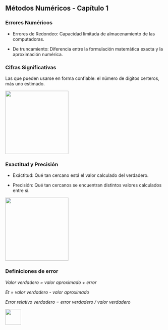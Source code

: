 ## Métodos Numéricos - Capítulo 1

### Errores Numéricos

* Errores de Redondeo:
Capacidad limitada de almacenamiento de las computadoras.

* De truncamiento:
Diferencia entre la formulación matemática exacta y la aproximación numérica.

### Cifras Significativas

Las que pueden usarse en forma confiable: el número de dígitos certeros, más uno estimado.

<img src = 'https://github.com/panasabena/Metodos-Numericos/blob/master/Unidad%201/Im%C3%A1genes/Cifras%20significativas.png' height = '200'>

### Exactitud y Precisión

* Exáctitud: Qué tan cercano está el valor calculado del verdadero.

* Precisión: Qué tan cercanos se encuentran distintos valores calculados entre sí.

<img src = 'https://github.com/panasabena/Metodos-Numericos/blob/master/Unidad%201/Im%C3%A1genes/Exactitud.png' height = '200'>

### Definiciones de error

*Valor verdadero = valor aproximado + error*

*Et = valor verdadero - valor aproximado*

*Error relativo verdadero = error verdadero / valor verdadero*

<img src = 'https://latex.codecogs.com/png.image?\dpi{110}\bg{white}\varepsilon&space;_{t}&space;=&space;\frac{ErrorVerdadero}{ValorVerdadero}*100%' height = '50'>
